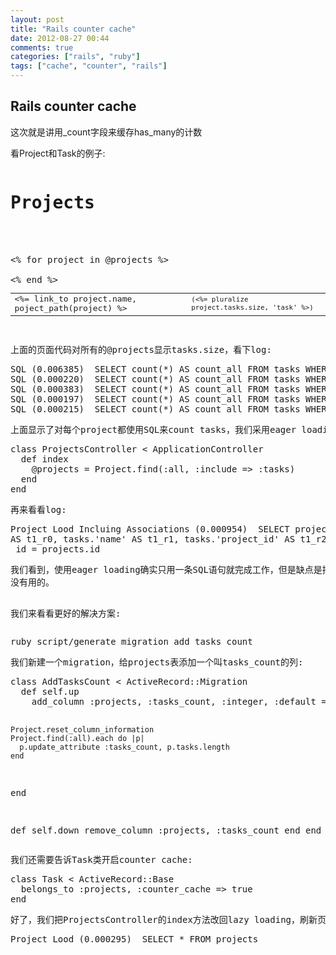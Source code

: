 ```yaml
---
layout: post
title: "Rails counter cache"
date: 2012-08-27 00:44
comments: true
categories: ["rails", "ruby"]
tags: ["cache", "counter", "rails"]
---
```

## Rails counter cache
这次就是讲用_count字段来缓存has_many的计数 

看Project和Task的例子:
<div id="">
<pre><h1>Projects</h1>

<table>
<% for project in @projects %>
  <tr>
    <td><%= link_to project.name, poject_path(project) %></td>
    <td><small>(<%= pluralize project.tasks.size, 'task' %>)</small></td>
  </tr>
<% end %>
</table>
</pre>
</div>
<pre>上面的页面代码对所有的@projects显示tasks.size，看下log:</pre>
<div id="">
<pre>SQL (0.006385)  SELECT count(*) AS count_all FROM tasks WHERE (tasks.project_id = 326)
SQL (0.000220)  SELECT count(*) AS count_all FROM tasks WHERE (tasks.project_id = 327)
SQL (0.000383)  SELECT count(*) AS count_all FROM tasks WHERE (tasks.project_id = 328)
SQL (0.000197)  SELECT count(*) AS count_all FROM tasks WHERE (tasks.project_id = 329)
SQL (0.000215)  SELECT count(*) AS count_all FROM tasks WHERE (tasks.project_id = 330)</pre>
</div>
<pre>上面显示了对每个project都使用SQL来count tasks，我们采用eager loading看看能否改进性能:</pre>
<div id="">
<pre>class ProjectsController &lt; ApplicationController
  def index
    @projects = Project.find(:all, :include =&gt; :tasks)
  end
end</pre>
</div>
<pre>再来看看log:</pre>
<div id="">
<pre>Project Lood Incluing Associations (0.000954)  SELECT projects.'id' AS t0_r0, projects.'name' AS t0_r1, tasks.'id'
AS t1_r0, tasks.'name' AS t1_r1, tasks.'project_id' AS t1_r2 FROM projects LEFT OUTER JOIN tasks ON tasks.project
_id = projects.id</pre>
</div>
<pre>我们看到，使用eager loading确实只用一条SQL语句就完成工作，但是缺点是把tasks表所有的字段信息都取出来了，很多信息是 
没有用的。 

我们来看看更好的解决方案:</pre>
<div id="">
<pre>ruby script/generate migration add_tasks_count</pre>
</div>
<pre>我们新建一个migration，给projects表添加一个叫tasks_count的列:</pre>
<div id="">
<pre>class AddTasksCount &lt; ActiveRecord::Migration
  def self.up
    add_column :projects, :tasks_count, :integer, :default =&gt; 0

    Project.reset_column_information
    Project.find(:all).each do |p|
      p.update_attribute :tasks_count, p.tasks.length
    end
  end

  def self.down
    remove_column :projects, :tasks_count
  end
end</pre>
</div>
<pre>我们还需要告诉Task类开启counter cache:</pre>
<div id="">
<div>
<pre>class Task &lt; ActiveRecord::Base
  belongs_to :projects, :counter_cache =&gt; true
end</pre>
</div>
</div>
<pre>好了，我们把ProjectsController的index方法改回lazy loading，刷新页面，再看看log:</pre>
<div id="">
<pre>Project Lood (0.000295)  SELECT * FROM projects</pre>
</div>
